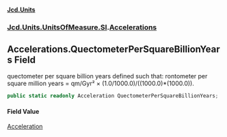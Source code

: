 #### [Jcd.Units](index 'index')
### [Jcd.Units.UnitsOfMeasure.SI](Jcd.Units.UnitsOfMeasure.SI 'Jcd.Units.UnitsOfMeasure.SI').[Accelerations](Accelerations 'Jcd.Units.UnitsOfMeasure.SI.Accelerations')

## Accelerations.QuectometerPerSquareBillionYears Field

quectometer per square billion years defined such that: rontometer per square million years = qm/Gyr² ×
(1.0/1000.0)/((1000.0)*(1000.0)).

```csharp
public static readonly Acceleration QuectometerPerSquareBillionYears;
```

#### Field Value
[Acceleration](Acceleration 'Jcd.Units.UnitTypes.Acceleration')